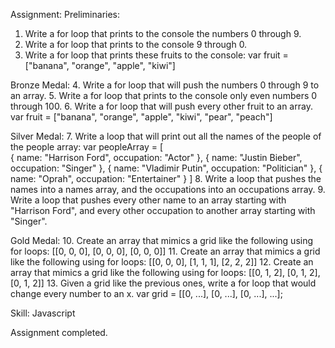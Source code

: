 Assignment:
Preliminaries:
1. Write a for loop that prints to the console the numbers 0 through 9.
2. Write a for loop that prints to the console 9 through 0.
3. Write a for loop that prints these fruits to the console: 
     var fruit = ["banana", "orange", "apple", "kiwi"]

Bronze Medal:
4. Write a for loop that will push the numbers 0 through 9 to an array.
5. Write a for loop that prints to the console only even numbers 0 through 100.
6. Write a for loop that will push every other fruit to an array. 
    var fruit = ["banana", "orange", "apple", "kiwi", "pear", "peach"]

Silver Medal:
7. Write a loop that will print out all the names of the people of the people array:
var peopleArray = [  
  {
    name: "Harrison Ford",
    occupation: "Actor"
  },
  {
    name: "Justin Bieber",
    occupation: "Singer"
  },
  {
    name: "Vladimir Putin",
    occupation: "Politician"
  },
  {
    name: "Oprah",
    occupation: "Entertainer"
  }
]
8. Write a loop that pushes the names into a names array, and the occupations into an occupations array.
9. Write a loop that pushes every other name to an array starting with "Harrison Ford", and every other occupation to another array starting with "Singer".

Gold Medal:
10. Create an array that mimics a grid like the following using for loops:
[[0, 0, 0], 
[0, 0, 0], 
[0, 0, 0]]
11. Create an array that mimics a grid like the following using for loops:
[[0, 0, 0], 
[1, 1, 1], 
[2, 2, 2]]
12. Create an array that mimics a grid like the following using for loops:
[[0, 1, 2], 
[0, 1, 2], 
[0, 1, 2]]
13. Given a grid like the previous ones, write a for loop that would change every number to an x.
var grid = [[0, ...],
            [0, ...],
            [0, ...], ...];

Skill: Javascript

Assignment completed.